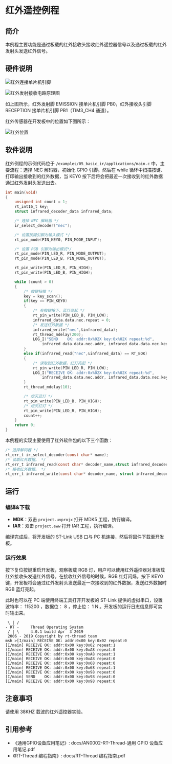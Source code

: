 # 红外遥控例程

## 简介

本例程主要功能是通过板载的红外接收头接收红外遥控器信号以及通过板载的红外发射头发送红外信号。

## 硬件说明

![红外连接单片机引脚](../../docs/figures/05_basic_ir/infrared.png)

![红外发射接收电路原理图](../../docs/figures/05_basic_ir/infrared2.png)

如上图所示，红外发射脚 EMISSION 接单片机引脚 PB0，红外接收头引脚 RECEPTION 接单片机引脚 PB1（TIM3_CH4 通道）。

红外传感器在开发板中的位置如下图所示：

![红外位置](../../docs/figures/05_basic_ir/obj.png)

## 软件说明

红外例程的示例代码位于 `/examples/05_basic_ir/applications/main.c` 中，主要流程：选择 NEC 解码器，初始化 GPIO 引脚。然后在 while 循环中扫描按键、打印输出接收到的红外数据，当 KEY0 按下后将会把最近一次接收到的红外数据通过红外发射头发送出去。

```c
int main(void)
{
    unsigned int count = 1;
    rt_int16_t key;
    struct infrared_decoder_data infrared_data;

    /* 选择 NEC 解码器 */
    ir_select_decoder("nec");

    /* 设置按键引脚为输入模式 */
    rt_pin_mode(PIN_KEY0, PIN_MODE_INPUT);

    /* 设置 RGB 引脚为输出模式*/
    rt_pin_mode(PIN_LED_R, PIN_MODE_OUTPUT);
    rt_pin_mode(PIN_LED_B, PIN_MODE_OUTPUT);

    rt_pin_write(PIN_LED_R, PIN_HIGH);
    rt_pin_write(PIN_LED_B, PIN_HIGH);

    while (count > 0)
    {
        /* 按键扫描 */
        key = key_scan();
        if(key == PIN_KEY0)
        {
            /* 有按键按下，蓝灯亮起 */
            rt_pin_write(PIN_LED_B, PIN_LOW);
            infrared_data.data.nec.repeat = 0;
            /* 发送红外数据 */
            infrared_write("nec",&infrared_data);
            rt_thread_mdelay(200);
            LOG_I("SEND    OK: addr:0x%02X key:0x%02X repeat:%d",
                infrared_data.data.nec.addr, infrared_data.data.nec.key, infrared_data.data.nec.repeat);
        }
        else if(infrared_read("nec",&infrared_data) == RT_EOK)  
        {
            /* 读取到红外数据，红灯亮起 */
            rt_pin_write(PIN_LED_R, PIN_LOW);
            LOG_I("RECEIVE OK: addr:0x%02X key:0x%02X repeat:%d",
                infrared_data.data.nec.addr, infrared_data.data.nec.key, infrared_data.data.nec.repeat);
        }
        rt_thread_mdelay(10);

        /* 熄灭蓝灯 */
        rt_pin_write(PIN_LED_B, PIN_HIGH);
        /* 熄灭红灯 */
        rt_pin_write(PIN_LED_R, PIN_HIGH);
        count++;
    }
    return 0;
}
```

本例程的实现主要使用了红外软件包的以下三个函数：

```c
/* 选择解码器 */
rt_err_t ir_select_decoder(const char* name);
/* 读取红外数据。 */
rt_err_t infrared_read(const char* decoder_name,struct infrared_decoder_data* data);
/* 接收红外数据。 */
rt_err_t infrared_write(const char* decoder_name, struct infrared_decoder_data* data);
```

## 运行

### 编译&下载

- **MDK**：双击 `project.uvprojx` 打开 MDK5 工程，执行编译。
- **IAR**：双击 `project.eww` 打开 IAR 工程，执行编译。

编译完成后，将开发板的 ST-Link USB 口与 PC 机连接，然后将固件下载至开发板。

### 运行效果

按下复位按键重启开发板，观察板载 RGB 灯，用户可以使用红外遥控器对准板载红外接收头发送红外信号。在接收红外信号的时候，RGB 红灯闪烁。按下 KEY0 键，开发板将会通过红外发射头发送最近一次接收到的红外数据，发送红外数据时 RGB 蓝灯亮起。

此时也可以在 PC 端使用终端工具打开开发板的 ST-Link 提供的虚拟串口，设置波特率： 115200 ，数据位： 8 ，停止位： 1 N 。开发板的运行日志信息即可实时输出来。

```shell
 \ | /
- RT -     Thread Operating System
 / | \     4.0.1 build Apr  3 2019
 2006 - 2019 Copyright by rt-thread team
msh >[I/main] RECEIVE OK: addr:0x00 key:0x02 repeat:0
[I/main] RECEIVE OK: addr:0x00 key:0x02 repeat:1
[I/main] RECEIVE OK: addr:0x00 key:0xA8 repeat:0
[I/main] RECEIVE OK: addr:0x00 key:0xA8 repeat:1
[I/main] RECEIVE OK: addr:0x00 key:0xA8 repeat:0
[I/main] RECEIVE OK: addr:0x00 key:0x68 repeat:0
[I/main] RECEIVE OK: addr:0x00 key:0x68 repeat:1
[I/main] RECEIVE OK: addr:0x00 key:0x98 repeat:0
[I/main] SEND    OK: addr:0x00 key:0x98 repeat:0
[I/main] RECEIVE OK: addr:0x00 key:0x98 repeat:0
```

## 注意事项

请使用 38KHZ 载波的红外遥控器实验。

## 引用参考

- 《通用GPIO设备应用笔记》: docs/AN0002-RT-Thread-通用 GPIO 设备应用笔记.pdf
- 《RT-Thread 编程指南》: docs/RT-Thread 编程指南.pdf